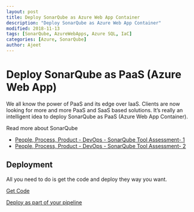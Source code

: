```yaml
---
layout: post
title: Deploy SonarQube as Azure Web App Container 
description: "Deploy SonarQube as Azure Web App Container"
modified: 2018-11-13
tags: [SonarQube, AzureWebApps, Azure SQL, IaC]
categories: [Azure, SonarQube]
author: Ajeet
---
```



# Deploy SonarQube as PaaS (Azure Web App)

We all know the power of PaaS and its edge over IaaS.  Clients are now looking for more and more PaaS and SaaS based solutions. It’s really an intelligent idea to deploy SonarQube as PaaS (Azure Web App Container).

<!--more-->

Read more about SonarQube
-   [People, Process, Product - DevOps - SonarQube Tool Assessment- 1](http://www.azure365.co.in/devops/3PDevOps-4)
-   [People, Process, Product - DevOps - SonarQube Tool Assessment- 2](http://www.azure365.co.in/devops/3PDevOps-5)

## Deployment
All you need to do is get the code and deploy they way you want. 

[Get Code](https://github.com/AjeetChouksey/sqpaas)

[Deploy as part of your pipeline](http://www.azure365.co.in/cloud/devops/IaCCICDGitHub)
